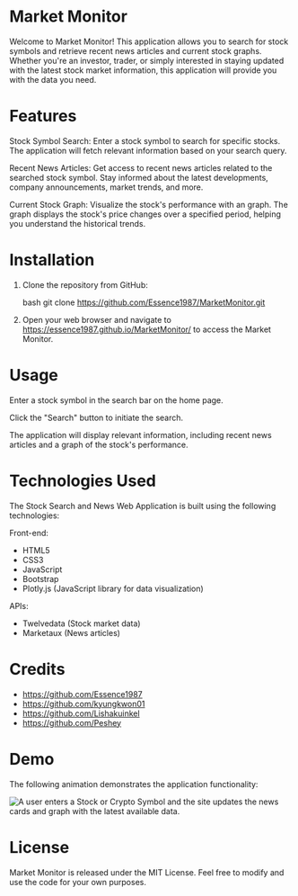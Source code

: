 # Market Monitor

Welcome to Market Monitor! This application allows you to search for stock symbols and retrieve recent news articles and current stock graphs. Whether you're an investor, trader, or simply interested in staying updated with the latest stock market information, this application will provide you with the data you need.

# Features

Stock Symbol Search: Enter a stock symbol to search for specific stocks. The application will fetch relevant information based on your search query.

Recent News Articles: Get access to recent news articles related to the searched stock symbol. Stay informed about the latest developments, company announcements, market trends, and more.

Current Stock Graph: Visualize the stock's performance with an graph. The graph displays the stock's price changes over a specified period, helping you understand the historical trends.

# Installation

1. Clone the repository from GitHub:

   bash
   git clone https://github.com/Essence1987/MarketMonitor.git

2. Open your web browser and navigate to https://essence1987.github.io/MarketMonitor/ to access the Market Monitor.

# Usage

Enter a stock symbol in the search bar on the home page.

Click the "Search" button to initiate the search.

The application will display relevant information, including recent news articles and a graph of the stock's performance.

# Technologies Used

The Stock Search and News Web Application is built using the following technologies:

Front-end:

- HTML5
- CSS3
- JavaScript
- Bootstrap
- Plotly.js (JavaScript library for data visualization)

APIs:

- Twelvedata (Stock market data)
- Marketaux (News articles)

# Credits

- https://github.com/Essence1987
- https://github.com/kyungkwon01
- https://github.com/Lishakuinkel
- https://github.com/Peshey

# Demo

The following animation demonstrates the application functionality:

![A user enters a Stock or Crypto Symbol and the site updates the news cards and graph with the latest available data.](./assets/images/sitedemo.gif)

# License

Market Monitor is released under the MIT License. Feel free to modify and use the code for your own purposes.
